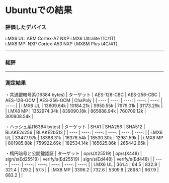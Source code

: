 # Ubuntuでの結果

### 評価したデバイス

i.MX6 UL: ARM Cortex-A7 NXP i.MX6 Ultralite (1C/1T)  
i.MX8 MP: NXP Cortex-A53 NXP i.MX8M Plus (4C/4T)  

---
### 総評

---
### 測定結果

・共通鍵暗号系(16384 bytes)
| ターゲット | AES-128-CBC | AES-256-CBC | AES-128-GCM | AES-256-GCM | ChaPoly |
| ----  | ----:  | ----: | ----: | ----: | ----: | 
| i.MX6 UL | 13609.64k | 10184.21k | 9950.55k | 7979.01k | 31173.29k |
| i.MX8 MP | 1352974.34k | 839090.18k | 865888.94k | 760709.12k | 300908.54k |

・ハッシュ系(16384 bytes)
| ターゲット | SHA1 | SHA256 | SHA512 | BLAKE2s256 | BLAKE2b512 |
| ---- |  ----:  | ----: | ----: | ----: | ----: | 
| i.MX6 UL | 33477.97k | 18388.31k | 16378.54k | 18530.30k | 12981.59k |
| i.MX8 MP | 801985.88k | 759922.69k | 182534.14k | 165625.86k | 265442.65k |

・楕円暗号と公開鍵認証
| ターゲット | op/s(X25519) | op/s(X448) | sign/s(Ed25519) | verify/s(Ed25519) | sign/s(Ed448) | verify/s(Ed448) |
| ---- |  ----:  | ----: | ----: | ----: | ----: | ----: | 
| i.MX6 UL | 361.4 | 64.5 | 832.9 | 321.4 | 129.2  | 57.5 | 
| i.MX8 MP | 3396.2 | 732.6 | 5309.8 | 2898.1 | 667.9 | 683.2 | 
|